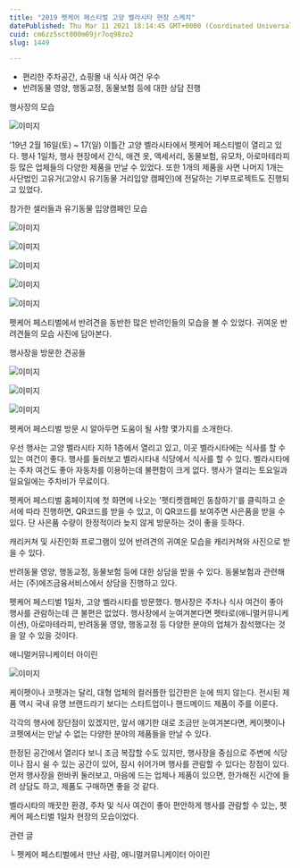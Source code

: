```yaml
---
title: "2019 펫케어 페스티벌 고양 벨라시타 현장 스케치"
datePublished: Thu Mar 11 2021 18:14:45 GMT+0000 (Coordinated Universal Time)
cuid: cm6zz5sct000m09jr7oq98zo2
slug: 1449

---
```



- 편리한 주차공간, 쇼핑몰 내 식사 여건 우수
- 반려동물 영양, 행동교정, 동물보험 등에 대한 상담 진행

행사장의 모습

![이미지](https://cdn.hashnode.com/res/hashnode/image/upload/v1739247654055/cb928607-2e2a-4495-8123-2357ee31b971.jpeg)

'19년 2월 16일(토) ~ 17(일) 이틀간 고양 벨라시타에서 펫케어 페스티벌이 열리고 있다. 행사 1일차, 행사 현장에서 간식, 애견 옷, 액세서리, 동물보험, 유모차, 아로마테라피 등 많은 업체들의 다양한 제품을 만날 수 있었다. 또한 1개의 제품을 사면 나머지 1개는 사단법인 고유거(고양시 유기동물 거리입양 캠페인)에 전달하는 기부프로젝트도 진행되고 있었다.

참가한 셀러들과 유기동물 입양캠페인 모습

![이미지](https://cdn.hashnode.com/res/hashnode/image/upload/v1739247656683/f2b90c97-aaf7-4b81-af37-72492e4560ae.jpeg)

![이미지](https://cdn.hashnode.com/res/hashnode/image/upload/v1739247659055/5db7acc9-9b9d-4e5d-9e44-69d166636275.jpeg)

![이미지](https://cdn.hashnode.com/res/hashnode/image/upload/v1739247661223/439a9c3c-e925-4571-b26a-cc364f6a446f.jpeg)

![이미지](https://cdn.hashnode.com/res/hashnode/image/upload/v1739247663303/47b77ff9-0b42-41b1-b07b-bc7a5724e700.jpeg)

![이미지](https://cdn.hashnode.com/res/hashnode/image/upload/v1739247665495/f154b4a3-3dae-44b2-9cf2-fc524b055d28.jpeg)

펫케어 페스티벌에서 반려견을 동반한 많은 반려인들의 모습을 볼 수 있었다. 귀여운 반려견들의 모습 사진에 담아본다.

행사장을 방문한 견공들

![이미지](https://cdn.hashnode.com/res/hashnode/image/upload/v1739247667841/f4409657-671d-42ec-9ef8-2ab15e3db4ba.jpeg)

![이미지](https://cdn.hashnode.com/res/hashnode/image/upload/v1739247670455/d760c660-3400-43dc-addc-84f9f19785cc.jpeg)

![이미지](https://cdn.hashnode.com/res/hashnode/image/upload/v1739247672987/4e4f434e-d396-44a6-ad1d-6e742f0ed9b2.jpeg)

펫케어 페스티벌 방문 시 알아두면 도움이 될 사항 몇가지를 소개한다.

우선 행사는 고양 벨라시타 지하 1층에서 열리고 있고, 이곳 벨라시타에는 식사를 할 수 있는 여건이 좋다. 행사를 둘러보고 벨라시타내 식당에서 식사를 할 수 있다. 벨라시타에는 주차 여건도 좋아 자동차를 이용하는데 불편함이 크게 없다. 행사가 열리는 토요일과 일요일에는 주차비가 무료이다.

펫케어 페스티벌 홈페이지에 첫 화면에 나오는 '펫티켓캠페인 동참하기'를 클릭하고 순서에 따라 진행하면, QR코드를 받을 수 있고, 이 QR코드를 보여주면 사은품을 받을 수 있다. 단 사은품 수량이 한정적이라 늦지 않게 방문하는 것이 좋을 듯하다.

캐리커쳐 및 사진인화 프로그램이 있어 반려견의 귀여운 모습을 캐리커쳐와 사진으로 받을 수 있다.

반려동물 영양, 행동교정, 동물보험 등에 대한 상담을 받을 수 있다. 동물보험과 관련해서는 (주)에즈금융서비스에서 상담을 진행하고 있다.

펫케어 페스티벌 1일차, 고양 벨라시타를 방문했다. 행사장은 주차나 식사 여건이 좋아 행사를 관람하는데 큰 불편은 없었다. 행사장에서 눈여겨본다면 펫타로(애니멀커뮤니케이션), 아로마테라피, 반려동물 영양, 행동교정 등 다양한 분야의 업체가 참석했다는 것을 알 수 있을 것이다.

애니멀커뮤니케이터 아이린

![이미지](https://cdn.hashnode.com/res/hashnode/image/upload/v1739247675196/589242d2-6778-45f7-a381-814e4c9f0955.jpeg)

케이펫이나 코펫과는 달리, 대형 업체의 컬러플한 입간판은 눈에 띄지 않는다. 전시된 제품 역시 국내 유명 브랜드라기 보다는 스타트업이나 핸드메이드 제품이 주를 이룬다.

각각의 행사에 장단점이 있겠지만, 앞서 얘기한 대로 조금만 눈여겨본다면, 케이펫이나 코펫에서는 만날 수 없는 다양한 분야의 제품들을 만날 수 있다.

한정된 공간에서 열리다 보니 조금 복잡할 수도 있지만, 행사장을 중심으로 주변에 식당이나 잠시 쉴 수 있는 공간이 있어, 잠시 쉬어가며 행사를 관람할 수 있다는 장점이 있다. 먼저 행사장을 한바퀴 둘러보고, 마음에 드는 업체나 제품이 있으면, 한가해진 시간에 들려 상담도 하고, 제품도 구매하면 좋을 것 같다.

벨라시타의 깨끗한 환경, 주차 및 식사 여건이 좋아 편안하게 행사를 관람할 수 있는, 펫케어 페스티벌 1일차 현장의 모습이었다.

관련 글

└ 펫케어 페스티벌에서 만난 사람, 애니멀커뮤니케이터 아이린